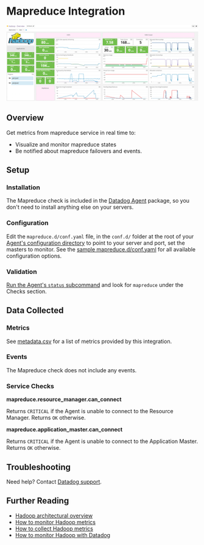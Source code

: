 # Mapreduce Integration

![MapReduce Dashboard][1]

## Overview

Get metrics from mapreduce service in real time to:

* Visualize and monitor mapreduce states
* Be notified about mapreduce failovers and events.

## Setup
### Installation

The Mapreduce check is included in the [Datadog Agent][2] package, so you don't need to install anything else on your servers.

### Configuration

Edit the `mapreduce.d/conf.yaml` file, in the `conf.d/` folder at the root of your [Agent's configuration directory][3] to point to your server and port, set the masters to monitor. See the [sample mapreduce.d/conf.yaml][4] for all available configuration options.

### Validation

[Run the Agent's `status` subcommand][5] and look for `mapreduce` under the Checks section.

## Data Collected
### Metrics
See [metadata.csv][6] for a list of metrics provided by this integration.

### Events
The Mapreduce check does not include any events.

### Service Checks
**mapreduce.resource_manager.can_connect**

Returns `CRITICAL` if the Agent is unable to connect to the Resource Manager.
Returns `OK` otherwise.

**mapreduce.application_master.can_connect**

Returns `CRITICAL` if the Agent is unable to connect to the Application Master.
Returns `OK` otherwise.

## Troubleshooting
Need help? Contact [Datadog support][7].

## Further Reading

* [Hadoop architectural overview][8]
* [How to monitor Hadoop metrics][9]
* [How to collect Hadoop metrics][10]
* [How to monitor Hadoop with Datadog][11]


[1]: https://raw.githubusercontent.com/DataDog/integrations-core/master/mapreduce/images/mapreduce_dashboard.png
[2]: https://app.datadoghq.com/account/settings#agent
[3]: https://docs.datadoghq.com/agent/guide/agent-configuration-files/?tab=agentv6#agent-configuration-directory
[4]: https://github.com/DataDog/integrations-core/blob/master/mapreduce/datadog_checks/mapreduce/data/conf.yaml.example
[5]: https://docs.datadoghq.com/agent/guide/agent-commands/?tab=agentv6#agent-status-and-information
[6]: https://github.com/DataDog/integrations-core/blob/master/mapreduce/metadata.csv
[7]: https://docs.datadoghq.com/help
[8]: https://www.datadoghq.com/blog/hadoop-architecture-overview
[9]: https://www.datadoghq.com/blog/monitor-hadoop-metrics
[10]: https://www.datadoghq.com/blog/collecting-hadoop-metrics
[11]: https://www.datadoghq.com/blog/monitor-hadoop-metrics-datadog
